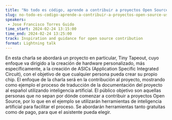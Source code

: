 ```yaml
---
title: "No todo es código, aprende a contribuir a proyectos Open Source usando inteligencia artificial"
slug: no-todo-es-codigo-aprende-a-contribuir-a-proyectos-open-source-usando-inteligencia-artificial
speakers:
 - Jose Francisco Torres Guido
time_start: 2024-02-24 13:15:00
time_end: 2024-02-24 13:25:00
track: Inspiration and guidance for open source contribution
format: Lightning talk
---
```


En esta charla se abordará un proyecto en particular, Tiny Tapeout, cuyo enfoque va dirigido a la creación de hardware personalizado, más específicamente, a la creación de ASICs (Application Specific Integrated Circuit), con el objetivo de que cualquier persona pueda crear su propio chip. El enfoque de la charla será en la contribución al proyecto, mostrando como ejemplo el proceso de traducción de la documentación del proyecto al español utilizando inteligencia artificial. El público objetivo son aquellas personas que no sepan por dónde comenzar a contribuir a proyectos Open Source, por lo que en el ejemplo se utilizarán herramientas de inteligencia artificial para facilitar el proceso. Se abordarán herramientas tanto gratuitas como de pago, para que el asistente pueda elegir.